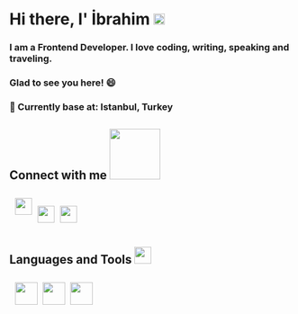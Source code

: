 # Hi there, I' İbrahim <img src="https://raw.githubusercontent.com/MartinHeinz/MartinHeinz/master/wave.gif" width="20px"> 

### I am a Frontend Developer. I love coding, writing, speaking and traveling.

### Glad to see you here! 😄

### 📍 Currently base at: Istanbul, Turkey 

## Connect with me <img src="https://raw.githubusercontent.com/ShahriarShafin/ShahriarShafin/main/Assets/handshake.gif" width="90px">


<div style="display: flex;">
 <a href="https://www.linkedin.com/in/halil-ibrahim-t%C3%BCt%C3%BCnc%C3%BC-11407113b/"><img src="https://raw.githubusercontent.com/rahulbanerjee26/githubAboutMeGenerator/main/icons/linked-in-alt.svg" style="margin-left: 10px; margin-top: 10px" width="30px"> </a>

<a href="https://twitter.com/jshelloworld"><img src="https://raw.githubusercontent.com/rahulbanerjee26/githubAboutMeGenerator/main/icons/twitter.svg" width="30px" style="margin-left: 10px; margin-top: 10px"> </a>

<a href="https://www.instagram.com/hibrahimtutuncu/?hl=tr"><img src="https://raw.githubusercontent.com/rahulbanerjee26/githubAboutMeGenerator/main/icons/instagram.svg" style="margin-left: 10px; margin-top: 10px" width="30px"> </a>

</div>

## Languages and Tools <img src="https://camo.githubusercontent.com/beb64ff21c883e318e4f5db5231c2ba4175705bea1c9249e82a41ab375db4f75/68747470733a2f2f6d65646961322e67697068792e636f6d2f6d656469612f51737347456d706b79454f684243623765312f67697068792e6769663f6369643d656366303565343761306e336769316266716e74716d6f62386739616964316f796a327772336473336d67373030626c267269643d67697068792e676966" width="30px" data-canonical-src="https://media2.giphy.com/media/QssGEmpkyEOhBCb7e1/giphy.gif?cid=ecf05e47a0n3gi1bfqntqmob8g9aid1oyj2wr3ds3mg700bl&amp;rid=giphy.gif" style="max-width:100%;"> 


<img src="https://raw.githubusercontent.com/rahulbanerjee26/githubAboutMeGenerator/main/icons/html.svg" width="40px" style="margin-left: 10px; margin-top: 10px">

<img src="https://raw.githubusercontent.com/rahulbanerjee26/githubAboutMeGenerator/main/icons/css.svg" width="40px" style="margin-left: 5px; margin-top: 10px">

<img src="https://raw.githubusercontent.com/rahulbanerjee26/githubAboutMeGenerator/main/icons/bootstrap.svg" width="40px" style="margin-left: 5px; margin-top: 10px">



